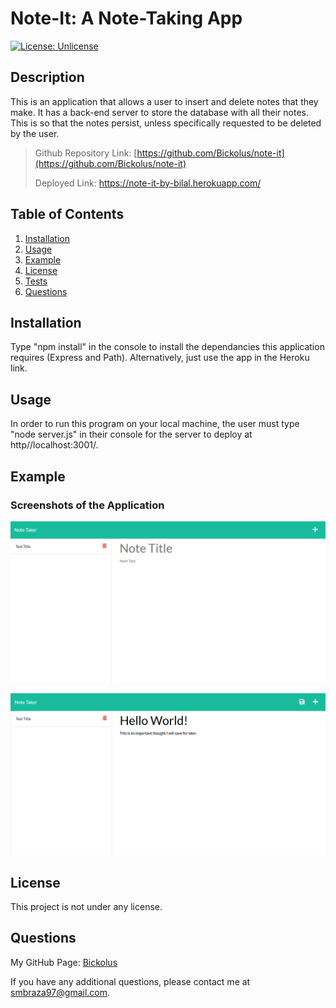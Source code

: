 # Note-It: A Note-Taking App

[![License: Unlicense](https://img.shields.io/badge/license-Unlicense-blue.svg)](http://unlicense.org/)

## Description

This is an application that allows a user to insert and delete notes that they make. It has a back-end server to store the database with all their notes. This is so that the notes persist, unless specifically requested to be deleted by the user. 

> Github Repository Link: [https://github.com/Bickolus/note-it](https://github.com/Bickolus/note-it)
>
> Deployed Link: https://note-it-by-bilal.herokuapp.com/


## Table of Contents

1. [Installation](#installation)
2. [Usage](#usage)
3. [Example](#example)
3. [License](#license)
4. [Tests](#tests)
5. [Questions](#questions)

## Installation

Type "npm install" in the console to install the dependancies this application requires (Express and Path). Alternatively, just use the app in the Heroku link. 

## Usage

In order to run this program on your local machine, the user must type "node server.js" in their console for the server to deploy at http//localhost:3001/. 

## Example

### Screenshots of the Application

![Screenshot of the note-taking app, with a couple notes already written](./images/note-it-01.png)

![Screenshot of the note-taking app, with a couple notes already written](./images/note-it-02.png)

## License

This project is not under any license.

## Questions

My GitHub Page: [Bickolus](https://github.com/Bickolus)

If you have any additional questions, please contact me at smbraza97@gmail.com.
